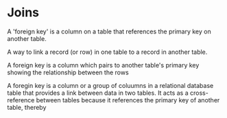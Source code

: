 # Joins 

A 'foreign key' is a column on a table that references the primary key on another table.

A way to link a record (or row) in one table to a record in another table. 

A foreign key is a column which pairs to another table's primary key showing the relationship between the rows 

A foregin key is a column or a group of coluumns in a relational database table that provides a link between data in two tables. It acts as a cross-reference between tables because it references the primary key of another table, thereby 